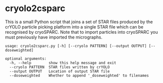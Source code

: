 # cryolo2csparc

This is a small Python script that joins a set of STAR files produced by the crYOLO particle picking platform into a single STAR file which can be recognised by cryoSPARC. Note that to import particles into cryoSPARC you must previously have imported the micrographs.

```
usage: cryolo2csparc.py [-h] [--cryolo PATTERN] [--output OUTPUT] [--doseweighted]

optional arguments:
  -h, --help        show this help message and exit
  --cryolo PATTERN  STAR files written by crYOLO
  --output OUTPUT   Location of output STAR file
  --doseweighted    Whether to append '_doseweighted' to filenames
```
